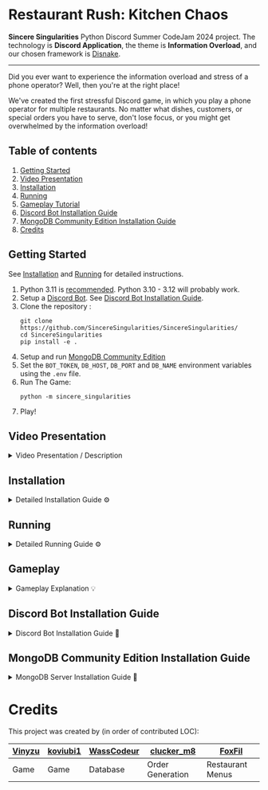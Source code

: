 # Restaurant Rush: Kitchen Chaos

**Sincere Singularities** Python Discord Summer CodeJam 2024 project.
The technology is **Discord Application**, the theme is **Information Overload**, and our chosen framework
is [Disnake](https://github.com/DisnakeDev/disnake/).

---

Did you ever want to experience the information overload and stress of a phone operator?
Well, then you're at the right place!

We've created the first stressful Discord game, in which you play a phone operator for multiple restaurants.
No matter what dishes, customers, or special orders you have to serve, don't lose focus, or you might get overwhelmed by
the information overload!

## Table of contents
1. [Getting Started](https://github.com/SincereSingularities/SincereSingularities?tab=readme-ov-file#getting-started)
2. [Video Presentation](https://github.com/SincereSingularities/SincereSingularities?tab=readme-ov-file#video-presentation)
3. [Installation](https://github.com/SincereSingularities/SincereSingularities?tab=readme-ov-file#installation)
4. [Running](https://github.com/SincereSingularities/SincereSingularities?tab=readme-ov-file#running)
5. [Gameplay Tutorial](https://github.com/SincereSingularities/SincereSingularities?tab=readme-ov-file#gameplay)
6. [Discord Bot Installation Guide](https://github.com/SincereSingularities/SincereSingularities?tab=readme-ov-file#discord-bot-installation-guide)
7. [MongoDB Community Edition Installation Guide](https://github.com/SincereSingularities/SincereSingularities?tab=readme-ov-file#mongodb-community-edition-installation-guide)
8. [Credits](https://github.com/SincereSingularities/SincereSingularities?tab=readme-ov-file#credits)



## Getting Started
See [Installation](https://github.com/SincereSingularities/SincereSingularities?tab=readme-ov-file#installation) and [Running](https://github.com/SincereSingularities/SincereSingularities?tab=readme-ov-file#running) for detailed instructions.

1. Python 3.11 is [recommended](https://github.com/DisnakeDev/disnake/pull/1135#issuecomment-1847303628). Python 3.10 - 3.12 will probably work.
2. Setup a [Discord Bot](https://docs.disnake.dev/en/stable/discord.html). See [Discord Bot Installation Guide](https://github.com/SincereSingularities/SincereSingularities?tab=readme-ov-file#discord-bot-installation-guide).
3. Clone the repository :
   ```shell
   git clone https://github.com/SincereSingularities/SincereSingularities/
   cd SincereSingularities
   pip install -e .
   ```
4. Setup and run [MongoDB Community Edition](https://www.mongodb.com/docs/manual/administration/install-community/)
5. Set the `BOT_TOKEN`, `DB_HOST`, `DB_PORT` and `DB_NAME` environment variables using the `.env` file.
6. Run The Game:
   ```shell
   python -m sincere_singularities
   ```
7. Play!

## Video Presentation

<details>
    <summary>Video Presentation / Description</summary>
    https://www.youtube.com/
</details>


## Installation
<details>
    <summary>Detailed Installation Guide ⚙️</summary>

### 1. Requirements:
   1. [Python 3.11](https://www.python.org/downloads/release/python-3110/)
   2. [MongoDB Community Edition](https://www.mongodb.com/docs/manual/administration/install-community/). See [MongoDB Installation Guide](https://github.com/SincereSingularities/SincereSingularities?tab=readme-ov-file#mongodb-community-edition-installation-guide)
   3. [Discord Bot](https://docs.disnake.dev/en/stable/discord.html). See [Discord Bot SetUp Guide](https://github.com/SincereSingularities/SincereSingularities?tab=readme-ov-file#discord-bot-installation-guide)
### 2. Download:
Run this command in the directory you want to download it to.
   ```shell
   git clone https://github.com/SincereSingularities/SincereSingularities/
   cd SincereSingularities
   ```
### 3. Install the Game as a package via pip:
   ```shell
   pip install -e .
   ```
### 4. Setup local environment values:
Create and Edit an .env file (see .env.example)
```
BOT_TOKEN (Your Discord Bot Token)
DB_HOST (The IP address of your MongoDB Server)
DB_PORT (The port of your MongoDB Server)
DB_NAME (Your preffered name for the MongoDB Database, defaults to `bot_db`)
```

</details>

## Running
<details>
    <summary>Detailed Running Guide ⚙️</summary>

### 1. Start your [MongoDB Server](https://www.mongodb.com/docs/manual/administration/install-community/). See [MongoDB Installation Guide]
### 2. Run the Game:
   ```shell
   python -m sincere_singularities
   ```
### 3. Start a Game Session in a Text Channel:
   ```
   /start_game
   ```
</details>

## Gameplay
<details>
    <summary>Gameplay Explanation 💡</summary>

1. Choose a text channel.
2. Run the `/start_game` command. That will create a thread.
3. The bot will send the menu. This contains multiple restaurants that you can buy. You already own the first one.
4. You will get orders in the thread as messages. Choose and enter the appropriate restaurant, and select the menu items that the customer requested.
5. Then enter the customer's information which consists of:
   - Order ID
   - Customer Name
   - Customer Address
   - Delivery Time
   - Extra Wishes
6. Submit the order. You will get points based on the accuracy of the order. With your earned coins you can buy new restaurants.
7. From time to time, you will get Order Conditions. Pay attention to these Conditions when fulfilling a order. They will also disappear after some time.
</details>

## Discord Bot Installation Guide
<details>
    <summary>Discord Bot Installation Guide 🤖</summary>

Extended from [Disnake Bot Guide](https://docs.disnake.dev/en/stable/discord.html)
1. Create a new [Discord Application](https://discord.com/developers/applications).
2. Navigate to the Bot Tab. You can customize your bot. Reset the bot token and copy the freshly created one.
3. Navigate to the OAuth2 Tab.
   1. Under `Scopes`, check `bot` and `applications.commands`.
   2. Under `Bot Permissions`, check `Manage Webhooks`, `Send Messages`, `Create Public Threads`, `Send Messages in Threads`, `Manage Messages`, `Manage Threads`,
   3. Copy the `Generated URL`
4. Paste the `Generated URL` in your browser and invite the bot to your server.
</details>

## MongoDB Community Edition Installation Guide
<details>
    <summary>MongoDB Server Installation Guide 💾</summary>

Extended from [MongoDB Community Edition Installer](https://www.mongodb.com/docs/manual/administration/install-community/)
1. Install on Windows
   1. For Installation, follow [Windows Installation Guide](https://www.mongodb.com/docs/manual/tutorial/install-mongodb-on-windows/#install-mongodb-community-edition)
   2. To Run MongoDB, follow [Windows Running Guide](https://www.mongodb.com/docs/manual/tutorial/install-mongodb-on-windows/#run-mongodb-community-edition-from-the-command-interpreter)
2. Install on MacOS
   1. For Installation, follow [MacOS Installation Guide](https://www.mongodb.com/docs/manual/tutorial/install-mongodb-on-os-x/#install-mongodb-community-edition)
   2. To Run MongoDB, follow [MacOS Running Guide](https://www.mongodb.com/docs/manual/tutorial/install-mongodb-on-os-x/#run-mongodb-community-edition)
3. Install on Ubuntu
   1. For Installation, follow [Ubuntu Installation Guide](https://www.mongodb.com/docs/manual/tutorial/install-mongodb-on-ubuntu/#install-mongodb-community-edition)
   2. To Run MongoDB, follow [Ubuntu Running Guide](https://www.mongodb.com/docs/manual/tutorial/install-mongodb-on-ubuntu/#run-mongodb-community-edition)
4. Install on Debian
   1. For Installation, follow [Debian Installation Guide](https://www.mongodb.com/docs/manual/tutorial/install-mongodb-on-debian/#install-mongodb-community-edition)
   2. To Run MongoDB, follow [Debian Running Guide](https://www.mongodb.com/docs/manual/tutorial/install-mongodb-on-debian/#run-mongodb-community-edition)
5. Install on SUSE
   1. For Installation, follow [SUSE Installation Guide](https://www.mongodb.com/docs/manual/tutorial/install-mongodb-on-suse/#install-mongodb-community-edition)
   2. To Run MongoDB, follow [SUSE Running Guide](https://www.mongodb.com/docs/manual/tutorial/install-mongodb-on-suse/#run-mongodb-community-edition)

</details>

# Credits
This project was created by (in order of contributed LOC):

  | [Vinyzu](https://github.com/Vinyzu) | [koviubi1](https://github.com/koviubi56) | [WassCodeur](https://github.com/WassCodeur) | [clucker_m8](https://github.com/clucker-m8)  | [FoxFil](https://github.com/foxfil) |
  |-------------------------------------|------------------------------------------|---------------------------------------------|----------------------------------------------|-------------------------------------|
  |  Game                               | Game                                     | Database                                    | Order Generation                             | Restaurant Menus                    |

